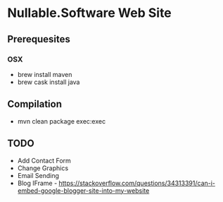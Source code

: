 # Nullable.Software Web Site

## Prerequesites
### OSX
* brew install maven
* brew cask install java


## Compilation

* mvn clean package exec:exec

## TODO
* Add Contact Form
* Change Graphics
* Email Sending
* Blog IFrame - https://stackoverflow.com/questions/34313391/can-i-embed-google-blogger-site-into-my-website